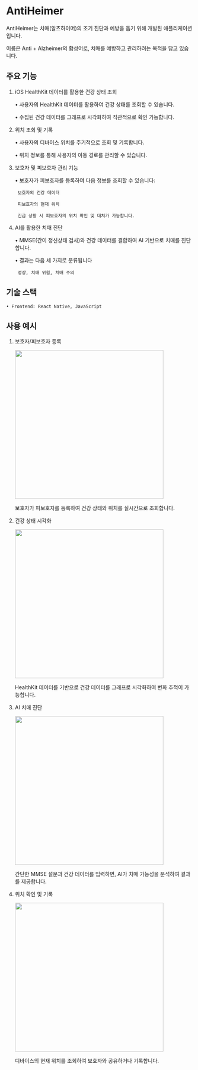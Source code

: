 # AntiHeimer

AntiHeimer는 치매(알츠하이머)의 조기 진단과 예방을 돕기 위해 개발된 애플리케이션입니다.

이름은 Anti + Alzheimer의 합성어로, 치매를 예방하고 관리하려는 목적을 담고 있습니다.

## 주요 기능

1.  iOS HealthKit 데이터를 활용한 건강 상태 조회

    • 사용자의 HealthKit 데이터를 활용하여 건강 상태를 조회할 수 있습니다.

    • 수집된 건강 데이터를 그래프로 시각화하여 직관적으로 확인 가능합니다.

2.  위치 조회 및 기록

    • 사용자의 디바이스 위치를 주기적으로 조회 및 기록합니다.

    • 위치 정보를 통해 사용자의 이동 경로를 관리할 수 있습니다.

3.  보호자 및 피보호자 관리 기능

    • 보호자가 피보호자를 등록하여 다음 정보를 조회할 수 있습니다:

         보호자의 건강 데이터

         피보호자의 현재 위치

         긴급 상황 시 피보호자의 위치 확인 및 대처가 가능합니다.

4.  AI를 활용한 치매 진단

    • MMSE(간이 정신상태 검사)와 건강 데이터를 결합하여 AI 기반으로 치매를 진단합니다.

    • 결과는 다음 세 가지로 분류됩니다

         정상, 치매 위험, 치매 주의

## 기술 스택

    • Frontend: React Native, JavaScript

## 사용 예시

1. 보호자/피보호자 등록

   <img src="https://firebasestorage.googleapis.com/v0/b/portfolio-74c3d.appspot.com/o/antiheimer_Notification.png?alt=media&token=b402d57a-45c8-4922-bdd4-8d79ad10128a"  height="400">

   보호자가 피보호자를 등록하여 건강 상태와 위치를 실시간으로 조회합니다.

2. 건강 상태 시각화

      <img src="https://firebasestorage.googleapis.com/v0/b/portfolio-74c3d.appspot.com/o/antiheimer_Main.png?alt=media&token=eed76c57-0e6f-4839-ab0f-bfaac25c6d40"  height="400">

   HealthKit 데이터를 기반으로 건강 데이터를 그래프로 시각화하여 변화 추적이 가능합니다.

3. AI 치매 진단

   <img src="https://firebasestorage.googleapis.com/v0/b/portfolio-74c3d.appspot.com/o/antiheimer_Diagnosis.png?alt=media&token=39a9908a-2d05-49fe-a19d-af99ba5b0a8b"  height="400">

   간단한 MMSE 설문과 건강 데이터를 입력하면, AI가 치매 가능성을 분석하여 결과를 제공합니다.

4. 위치 확인 및 기록

   <img src="https://firebasestorage.googleapis.com/v0/b/portfolio-74c3d.appspot.com/o/antiheimer_Location.png?alt=media&token=1d29e924-a9ff-4800-a0bc-c31591d8e143"  height="400">

   디바이스의 현재 위치를 조회하여 보호자와 공유하거나 기록합니다.
